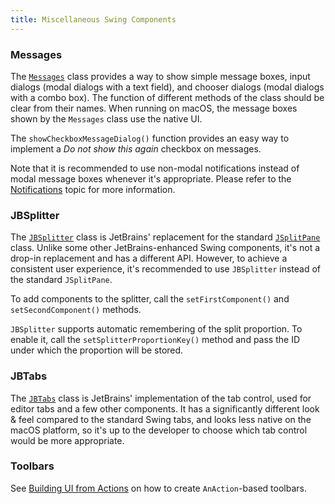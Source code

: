 ```yaml
---
title: Miscellaneous Swing Components
---
```

<!-- Copyright 2000-2020 JetBrains s.r.o. and other contributors. Use of this source code is governed by the Apache 2.0 license that can be found in the LICENSE file. -->

### Messages

The [`Messages`](upsource:///platform/platform-api/src/com/intellij/openapi/ui/Messages.java) class provides a way to show simple message boxes, input dialogs (modal dialogs with a text field), and chooser dialogs (modal dialogs with a combo box).
The function of different methods of the class should be clear from their names.
When running on macOS, the message boxes shown by the `Messages` class use the native UI.

The `showCheckboxMessageDialog()` function provides an easy way to implement a _Do not show this again_ checkbox on messages.

Note that it is recommended to use non-modal notifications instead of modal message boxes whenever it's appropriate.
Please refer to the [Notifications](notifications.md) topic for more information.

### JBSplitter

The [`JBSplitter`](upsource:///platform/platform-api/src/com/intellij/ui/JBSplitter.java) class is JetBrains' replacement for the standard [`JSplitPane`](https://docs.oracle.com/javase/8/docs/api/javax/swing/JSplitPane.html) class.
Unlike some other JetBrains-enhanced Swing components, it's not a drop-in replacement and has a different API.
However, to achieve a consistent user experience, it's recommended to use `JBSplitter` instead of the standard `JSplitPane`.

To add components to the splitter, call the `setFirstComponent()` and `setSecondComponent()` methods.

`JBSplitter` supports automatic remembering of the split proportion.
To enable it, call the `setSplitterProportionKey()` method and pass the ID under which the proportion will be stored.

### JBTabs

The [`JBTabs`](upsource:///platform/platform-api/src/com/intellij/ui/tabs/JBTabs.java) class is JetBrains' implementation of the tab control, used for editor tabs and a few other components.
It has a significantly different look & feel compared to the standard Swing tabs, and looks less native on the macOS platform, so it's up to the developer to choose which tab control would be more appropriate.

### Toolbars
See [Building UI from Actions](/basics/basic_action_system.md#building-ui-from-actions) on how to create `AnAction`-based toolbars.
